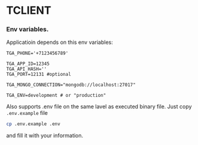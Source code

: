 # TCLIENT

### Env variables.
Applicatioin depends on this env variables:

```
TGA_PHONE='+7123456789'

TGA_APP_ID=12345
TGA_API_HASH=''
TGA_PORT=12131 #optional

TGA_MONGO_CONNECTION="mongodb://localhost:27017"

TGA_ENV=development # or "production"
```

Also supports .env file on the same lavel as executed binary file. Just copy `.env.example` file

```bash
cp .env.example .env
```

and fill it with your information.

